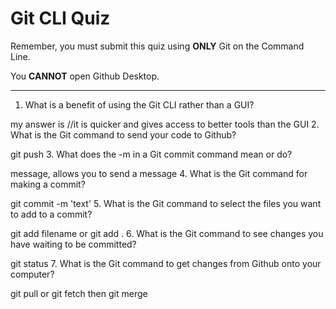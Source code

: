 # Git CLI Quiz

Remember, you must submit this quiz using __ONLY__ Git on the Command Line.

You __CANNOT__ open Github Desktop.

---

1. What is a benefit of using the Git CLI rather than a GUI?

<!-- Write your answer here -->
my answer is
//it is quicker and gives access to better tools than the GUI
2. What is the Git command to send your code to Github?

<!-- Write your answer here -->
git push
3. What does the -m in a Git commit command mean or do?

<!-- Write your answer here -->
message, allows you to send a message
4. What is the Git command for making a commit?

<!-- Write your answer here -->
git commit -m 'text'
5. What is the Git command to select the files you want to add to a commit?

<!-- Write your answer here -->
git add filename or git add .
6. What is the Git command to see changes you have waiting to be committed?

<!-- Write your answer here -->
git status
7. What is the Git command to get changes from Github onto your computer?

<!-- Write your answer here -->
git pull or  git fetch then git merge
